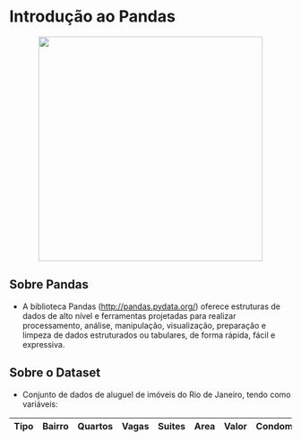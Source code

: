 # Introdução ao Pandas
<p align="center">
  <img src="https://s3-ap-south-1.amazonaws.com/av-blog-media/wp-content/uploads/2018/03/pandas.jpg" width="400">
</p>

## Sobre Pandas
- A biblioteca Pandas (http://pandas.pydata.org/) oferece estruturas de dados de alto nível e ferramentas projetadas para realizar processamento, análise, manipulação, visualização, preparação e limpeza de dados estruturados ou tabulares, de forma rápida, fácil e expressiva.

## Sobre o Dataset
- Conjunto de dados de aluguel de imóveis do Rio de Janeiro, tendo como variáveis:

Tipo | Bairro | Quartos | Vagas | Suites | Area | Valor | Condominio | IPTU
--- | --- | --- | --- | --- | --- | --- | --- | ---
